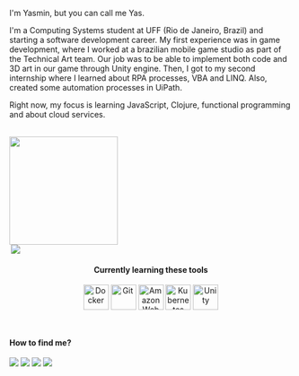 <link rel="stylesheet" href="https://cdn.jsdelivr.net/gh/devicons/devicon@v2.14.0/devicon.min.css">
<p>I'm Yasmin, but you can call me Yas.</p>
<p>I'm a Computing Systems student at UFF (Rio de Janeiro, Brazil) and starting a software development career. My first experience was in game development, where I worked at a brazilian mobile game studio as part of the Technical Art team. Our job was to be able to implement both code and 3D art in our game through Unity engine. Then, I got to my second internship where I learned about RPA processes, VBA and LINQ. Also, created some automation processes in UiPath.</p>
<p>Right now, my focus is learning JavaScript, Clojure, functional programming and about cloud services.</p>

<br /> 

<div align="center" style="display: grid;"> 
  <img align="left" src="https://github-readme-stats.vercel.app/api/top-langs/?username=yasrivera&layout=compact&theme=omni&bg_color=00000000" height="193px">
  <img align="right" src="https://github-readme-stats.vercel.app/api?username=yasrivera&count_private=true&show_icons=true&theme=omni&bg_color=00000000">
</div>

<div align="center">
  <h4>Currently learning these tools</h4>
  <img src="https://cdn.jsdelivr.net/gh/devicons/devicon/icons/docker/docker-original.svg" alt= "Docker" width="45px" height="45px"/>
  <img src="https://cdn.jsdelivr.net/gh/devicons/devicon/icons/git/git-original.svg" alt= "Git" width="45px" height="45px"/>
  <img src="https://cdn.jsdelivr.net/gh/devicons/devicon/icons/amazonwebservices/amazonwebservices-original.svg" alt= "Amazon Web Services" width="45px" height="45px"/>
  <img src="https://cdn.jsdelivr.net/gh/devicons/devicon/icons/kubernetes/kubernetes-plain.svg" alt= "Kubernetes" width="45px" height="45px"/>
  <img src="https://cdn.jsdelivr.net/gh/devicons/devicon/icons/unity/unity-original.svg" alt= "Unity" width="45px" height="45px"/>
</div>

<br /> 

## 

#### How to find me?
<div align="left">
  <a href="https://instagram.com/yasrvie" target="_blank"><img src="https://img.shields.io/badge/Instagram-E4405F?style=for-the-badge&logo=instagram&logoColor=white"/></a>
  <a href="https://t.me/yasrivera" target="_blank"><img src="https://img.shields.io/badge/Telegram-2CA5E0?style=for-the-badge&logo=telegram&logoColor=white"/></a>
  <a href="https://twitter.com/yasrvie" target="_blank"><img src="https://img.shields.io/badge/Twitter-1DA1F2?style=for-the-badge&logo=twitter&logoColor=white"/></a>
  <a href="https://www.linkedin.com/in/yasrivera/" target="_blank"><img src="https://img.shields.io/badge/LinkedIn-0077B5?style=for-the-badge&logo=linkedin&logoColor=white"/></a>
 </div>
